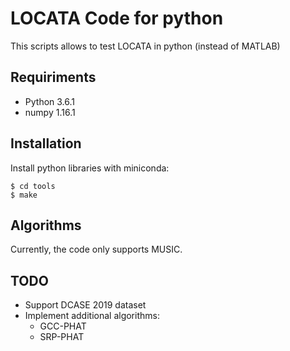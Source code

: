 # LOCATA Code for python

This scripts allows to test LOCATA in python (instead of MATLAB)

## Requiriments

- Python 3.6.1
- numpy 1.16.1

## Installation

Install python libraries with miniconda:

```
$ cd tools
$ make
```

## Algorithms

Currently, the code only supports MUSIC.

## TODO

- Support DCASE 2019 dataset
- Implement additional algorithms:
  - GCC-PHAT
  - SRP-PHAT

